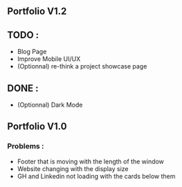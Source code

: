 ## Portfolio V1.2

## TODO : 

- Blog Page
- Improve Mobile UI/UX
- (Optionnal) re-think a project showcase page

## DONE :

- (Optionnal) Dark Mode 


## Portfolio V1.0

### Problems :

- Footer that is moving with the length of the window
- Website changing with the display size
- GH and Linkedin not loading with the cards below them
